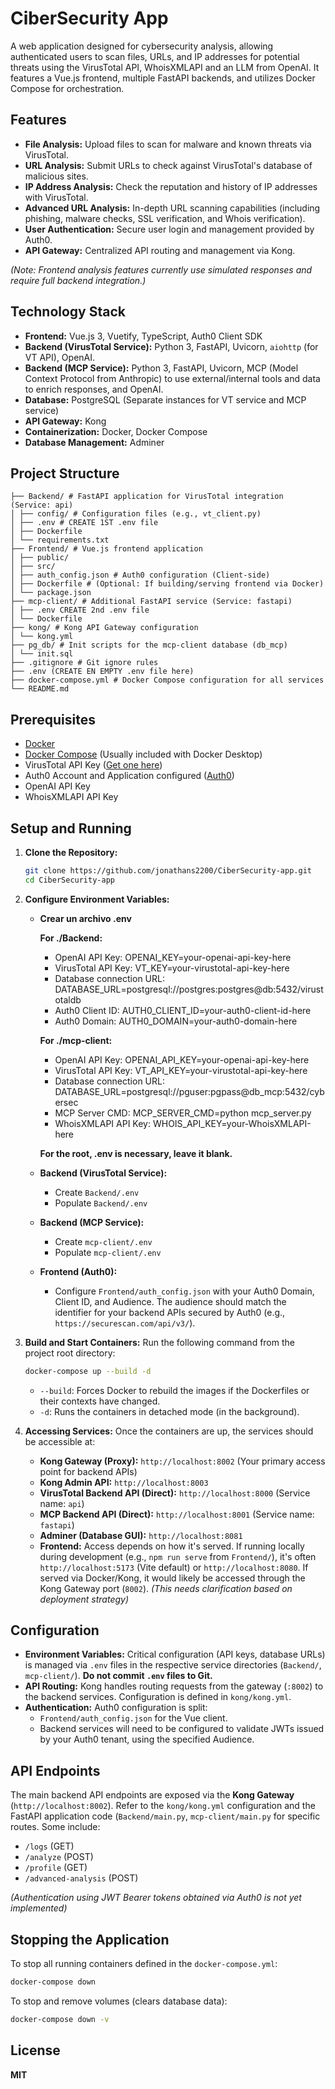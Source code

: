 # CiberSecurity App

A web application designed for cybersecurity analysis, allowing authenticated users to scan files, URLs, and IP addresses for potential threats using the VirusTotal API, WhoisXMLAPI and an LLM from OpenAI. It features a Vue.js frontend, multiple FastAPI backends, and utilizes Docker Compose for orchestration.

## Features

*   **File Analysis:** Upload files to scan for malware and known threats via VirusTotal.
*   **URL Analysis:** Submit URLs to check against VirusTotal's database of malicious sites.
*   **IP Address Analysis:** Check the reputation and history of IP addresses with VirusTotal.
*   **Advanced URL Analysis:** In-depth URL scanning capabilities (including phishing, malware checks, SSL verification, and Whois verification).
*   **User Authentication:** Secure user login and management provided by Auth0.
*   **API Gateway:** Centralized API routing and management via Kong.

*(Note: Frontend analysis features currently use simulated responses and require full backend integration.)*

## Technology Stack

*   **Frontend:** Vue.js 3, Vuetify, TypeScript, Auth0 Client SDK
*   **Backend (VirusTotal Service):** Python 3, FastAPI, Uvicorn, `aiohttp` (for VT API), OpenAI.
*   **Backend (MCP Service):** Python 3, FastAPI, Uvicorn, MCP (Model Context Protocol from Anthropic) to use external/internal tools and data to enrich responses, and OpenAI.
*   **Database:** PostgreSQL (Separate instances for VT service and MCP service)
*   **API Gateway:** Kong
*   **Containerization:** Docker, Docker Compose
*   **Database Management:** Adminer

## Project Structure
```
├── Backend/ # FastAPI application for VirusTotal integration (Service: api)
│ ├── config/ # Configuration files (e.g., vt_client.py)
│ ├── .env # CREATE 1ST .env file
│ ├── Dockerfile
│ └── requirements.txt
├── Frontend/ # Vue.js frontend application
│ ├── public/
│ ├── src/
│ ├── auth_config.json # Auth0 configuration (Client-side)
│ ├── Dockerfile # (Optional: If building/serving frontend via Docker)
│ └── package.json
├── mcp-client/ # Additional FastAPI service (Service: fastapi)
│ ├── .env CREATE 2nd .env file
│ └── Dockerfile
├── kong/ # Kong API Gateway configuration
│ └── kong.yml
├── pg_db/ # Init scripts for the mcp-client database (db_mcp)
│ └── init.sql
├── .gitignore # Git ignore rules
├── .env (CREATE EN EMPTY .env file here)
├── docker-compose.yml # Docker Compose configuration for all services
└── README.md
```

## Prerequisites

*   [Docker](https://docs.docker.com/get-docker/)
*   [Docker Compose](https://docs.docker.com/compose/install/) (Usually included with Docker Desktop)
*   VirusTotal API Key ([Get one here](https://developers.virustotal.com/reference/getting-started))
*   Auth0 Account and Application configured ([Auth0](https://auth0.com/))
*   OpenAI API Key
*   WhoisXMLAPI API Key

## Setup and Running

1.  **Clone the Repository:**
    ```bash
    git clone https://github.com/jonathans2200/CiberSecurity-app.git
    cd CiberSecurity-app
    ```

2.  **Configure Environment Variables:**

    *   **Crear un archivo .env**

        **For ./Backend:**
        *  OpenAI API Key:
        OPENAI_KEY=your-openai-api-key-here
        * VirusTotal API Key: 
        VT_KEY=your-virustotal-api-key-here
        * Database connection URL:
        DATABASE_URL=postgresql://postgres:postgres@db:5432/virustotaldb
        * Auth0 Client ID: 
        AUTH0_CLIENT_ID=your-auth0-client-id-here
        * Auth0 Domain:
        AUTH0_DOMAIN=your-auth0-domain-here

        **For ./mcp-client:**
        *  OpenAI API Key:
        OPENAI_API_KEY=your-openai-api-key-here
        * VirusTotal API Key: 
        VT_API_KEY=your-virustotal-api-key-here
        * Database connection URL:
        DATABASE_URL=postgresql://pguser:pgpass@db_mcp:5432/cybersec
        * MCP Server CMD: 
        MCP_SERVER_CMD=python mcp_server.py
        * WhoisXMLAPI API Key:
        WHOIS_API_KEY=your-WhoisXMLAPI-here

        **For the root, .env is necessary, leave it blank.**

    *   **Backend (VirusTotal Service):**
        *   Create `Backend/.env`
        *   Populate `Backend/.env`

    *   **Backend (MCP Service):**
        *   Create `mcp-client/.env`
        *   Populate `mcp-client/.env`

    *   **Frontend (Auth0):**
        *   Configure `Frontend/auth_config.json` with your Auth0 Domain, Client ID, and Audience. The audience should match the identifier for your backend APIs secured by Auth0 (e.g., `https://securescan.com/api/v3/`).

3.  **Build and Start Containers:**
    Run the following command from the project root directory:
    ```bash
    docker-compose up --build -d
    ```
    *   `--build`: Forces Docker to rebuild the images if the Dockerfiles or their contexts have changed.
    *   `-d`: Runs the containers in detached mode (in the background).

4.  **Accessing Services:**
    Once the containers are up, the services should be accessible at:
    *   **Kong Gateway (Proxy):** `http://localhost:8002` (Your primary access point for backend APIs)
    *   **Kong Admin API:** `http://localhost:8003`
    *   **VirusTotal Backend API (Direct):** `http://localhost:8000` (Service name: `api`)
    *   **MCP Backend API (Direct):** `http://localhost:8001` (Service name: `fastapi`)
    *   **Adminer (Database GUI):** `http://localhost:8081`
    *   **Frontend:** Access depends on how it's served. If running locally during development (e.g., `npm run serve` from `Frontend/`), it's often `http://localhost:5173` (Vite default) or `http://localhost:8080`. If served via Docker/Kong, it would likely be accessed through the Kong Gateway port (`8002`). *(This needs clarification based on deployment strategy)*

## Configuration

*   **Environment Variables:** Critical configuration (API keys, database URLs) is managed via `.env` files in the respective service directories (`Backend/`, `mcp-client/`). **Do not commit `.env` files to Git.**
*   **API Routing:** Kong handles routing requests from the gateway (`:8002`) to the backend services. Configuration is defined in `kong/kong.yml`.
*   **Authentication:** Auth0 configuration is split:
    *   `Frontend/auth_config.json` for the Vue client.
    *   Backend services will need to be configured to validate JWTs issued by your Auth0 tenant, using the specified Audience.

## API Endpoints

The main backend API endpoints are exposed via the **Kong Gateway** (`http://localhost:8002`). Refer to the `kong/kong.yml` configuration and the FastAPI application code (`Backend/main.py`, `mcp-client/main.py` for specific routes. Some include:

*   `/logs` (GET)
*   `/analyze` (POST)
*   `/profile` (GET)
*   `/advanced-analysis` (POST)

*(Authentication using JWT Bearer tokens obtained via Auth0 is not yet implemented)*

## Stopping the Application

To stop all running containers defined in the `docker-compose.yml`:

```bash
docker-compose down
```

To stop and remove volumes (clears database data):

```bash
docker-compose down -v
```

## License

**MIT**

